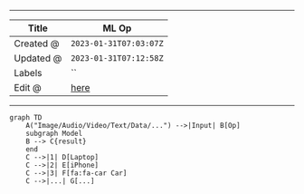 -----

| Title     | ML Op                                                 |
| --------- | ----------------------------------------------------- |
| Created @ | `2023-01-31T07:03:07Z`                                |
| Updated @ | `2023-01-31T07:12:58Z`                                |
| Labels    | \`\`                                                  |
| Edit @    | [here](https://github.com/junxnone/aiwiki/issues/366) |

-----

``` mermaid
graph TD
    A("Image/Audio/Video/Text/Data/...") -->|Input| B[Op]
    subgraph Model
    B --> C{result}
    end
    C -->|1| D[Laptop]
    C -->|2| E[iPhone]
    C -->|3| F[fa:fa-car Car]
    C -->|...| G[...]
```
